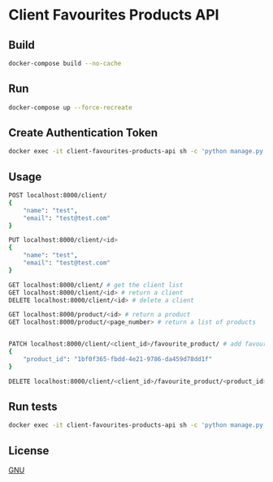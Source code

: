 # Client Favourites Products API

## Build

```bash
docker-compose build --no-cache
```

## Run

```bash
docker-compose up --force-recreate
```
## Create Authentication Token

```bash
docker exec -it client-favourites-products-api sh -c 'python manage.py createsuperuser --username test --email test@example.com --no-input && python manage.py drf_create_token test'
```

## Usage

```bash
POST localhost:8000/client/
{
    "name": "test",
    "email": "test@test.com"
}

PUT localhost:8000/client/<id>
{
    "name": "test",
    "email": "test@test.com"
}

GET localhost:8000/client/ # get the client list
GET localhost:8000/client/<id> # return a client
DELETE localhost:8000/client/<id> # delete a client

GET localhost:8000/product/<id> # return a product
GET localhost:8000/product/<page_number> # return a list of products


PATCH localhost:8000/client/<client_id>/favourite_product/ # add favourite product to client favourite list
{
    "product_id": "1bf0f365-fbdd-4e21-9786-da459d78dd1f"
}

DELETE localhost:8000/client/<client_id>/favourite_product/<product_id> # remove product from client favourite list

```

## Run tests

```bash
docker exec -it client-favourites-products-api sh -c 'python manage.py test --noinput --settings=api.test_settings'
```

## License
[GNU](http://www.gnu.org/licenses/gpl-3.0.txt)
